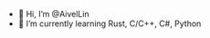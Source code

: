 - 👋 Hi, I’m @AivelLin
- 🌱 I’m currently learning Rust, C/C++, C#, Python

<!---
AivelLin/AivelLin is a ✨ special ✨ repository because its `README.md` (this file) appears on your GitHub profile.
You can click the Preview link to take a look at your changes.
--->
